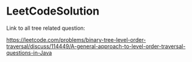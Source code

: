 # LeetCodeSolution


Link to all tree related question:

https://leetcode.com/problems/binary-tree-level-order-traversal/discuss/114449/A-general-approach-to-level-order-traversal-questions-in-Java
